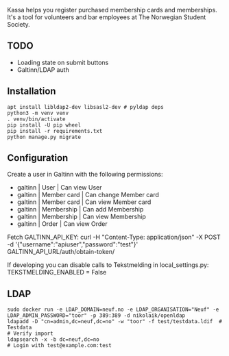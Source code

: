 Kassa helps you register purchased membership cards and memberships. It's a tool for volunteers and bar employees at The Norwegian Student Society.

## TODO
* Loading state on submit buttons
* Galtinn/LDAP auth

## Installation
    apt install libldap2-dev libsasl2-dev # pyldap deps
    python3 -m venv venv
    . venv/bin/activate
    pip install -U pip wheel
    pip install -r requirements.txt
    python manage.py migrate

## Configuration
Create a user in Galtinn with the following permissions:
* galtinn | User | Can view User
* galtinn | Member card | Can change Member card
* galtinn | Member card | Can view Member card
* galtinn | Membership | Can add Membership
* galtinn | Membership | Can view Membership
* galtinn | Order | Can view Order

Fetch GALTINN_API_KEY:
    curl -H "Content-Type: application/json" -X POST -d '{"username":"apiuser","password":"test"}' GALTINN_API_URL/auth/obtain-token/

If developing you can disable calls to Tekstmelding in local_settings.py:
    TEKSTMELDING_ENABLED = False

## LDAP
    sudo docker run -e LDAP_DOMAIN=neuf.no -e LDAP_ORGANISATION="Neuf" -e LDAP_ADMIN_PASSWORD="toor" -p 389:389 -d nikolaik/openldap
    ldapadd -D "cn=admin,dc=neuf,dc=no" -w "toor" -f test/testdata.ldif  # Testdata
    # Verify import
    ldapsearch -x -b dc=neuf,dc=no
    # Login with test@example.com:test